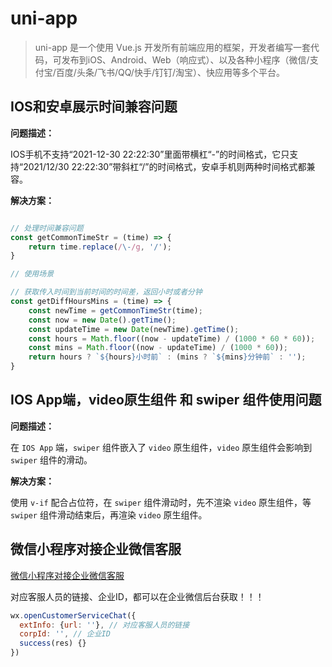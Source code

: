 # uni-app

> uni-app 是一个使用 Vue.js 开发所有前端应用的框架，开发者编写一套代码，可发布到iOS、Android、Web（响应式）、以及各种小程序（微信/支付宝/百度/头条/飞书/QQ/快手/钉钉/淘宝）、快应用等多个平台。
>

## IOS和安卓展示时间兼容问题

**问题描述：**

IOS手机不支持“2021-12-30 22:22:30”里面带横杠“-”的时间格式，它只支持“2021/12/30 22:22:30”带斜杠“/”的时间格式，安卓手机则两种时间格式都兼容。

**解决方案：**


```js

// 处理时间兼容问题
const getCommonTimeStr = (time) => {
    return time.replace(/\-/g, '/');
}

// 使用场景

// 获取传入时间到当前时间的时间差，返回小时或者分钟
const getDiffHoursMins = (time) => {
    const newTime = getCommonTimeStr(time);
    const now = new Date().getTime();
    const updateTime = new Date(newTime).getTime();
    const hours = Math.floor((now - updateTime) / (1000 * 60 * 60));
    const mins = Math.floor((now - updateTime) / (1000 * 60));
    return hours ? `${hours}小时前` : (mins ? `${mins}分钟前` : '');
}

```

## IOS App端，video原生组件 和 swiper 组件使用问题

**问题描述：**

在 `IOS App` 端，`swiper` 组件嵌入了 `video` 原生组件，`video` 原生组件会影响到 `swiper` 组件的滑动。

**解决方案：**

使用 `v-if` 配合占位符，在 `swiper` 组件滑动时，先不渲染 `video` 原生组件，等 `swiper` 组件滑动结束后，再渲染 `video` 原生组件。

## 微信小程序对接企业微信客服

[微信小程序对接企业微信客服](https://developers.weixin.qq.com/community/develop/article/doc/00026676a30c2804cdbead76056413)

对应客服人员的链接、企业ID，都可以在企业微信后台获取！！！


```js
wx.openCustomerServiceChat({
  extInfo: {url: ''}, // 对应客服人员的链接
  corpId: '', // 企业ID
  success(res) {}
})

```

